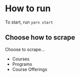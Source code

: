 # How to run
To start, run `yarn start`

## Choose how to scrape
Choose to scrape...
- Courses
- Programs
- Course Offerings